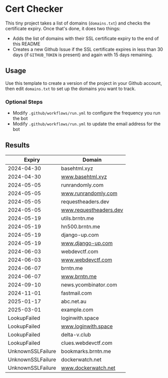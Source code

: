 # Cert Checker

This tiny project takes a list of domains (`domains.txt`) and checks the certificate expiry. Once that's done, it does two things:

- Adds the list of domains with their SSL certificate expiry to the end of this README
- Creates a new Github Issue if the SSL certificate expires in less than 30 days (if `GITHUB_TOKEN` is present) and again with 15 days remaining.


## Usage

Use this template to create a version of the project in your Github account, then edit `domains.txt` to set up the domains you want to track.


### Optional Steps

- Modify `.github/workflows/run.yml` to configure the frequency you run the bot
- Modify `.github/workflows/run.yml` to update the email address for the bot

## Results

| Expiry    | Domain   |
|-----------|----------|
| 2024-04-30 | basehtml.xyz |
| 2024-04-30 | www.basehtml.xyz |
| 2024-05-05 | runrandomly.com |
| 2024-05-05 | www.runrandomly.com |
| 2024-05-05 | requestheaders.dev |
| 2024-05-05 | www.requestheaders.dev |
| 2024-05-19 | utils.brntn.me |
| 2024-05-19 | hn500.brntn.me |
| 2024-05-19 | django-up.com |
| 2024-05-19 | www.django-up.com |
| 2024-06-03 | webdevctf.com |
| 2024-06-03 | www.webdevctf.com |
| 2024-06-07 | brntn.me |
| 2024-06-07 | www.brntn.me |
| 2024-09-10 | news.ycombinator.com |
| 2024-11-01 | fastmail.com |
| 2025-01-17 | abc.net.au |
| 2025-03-01 | example.com |
| LookupFailed | loginwith.space |
| LookupFailed | www.loginwith.space |
| LookupFailed | delta-v.club |
| LookupFailed | clues.webdevctf.com |
| UnknownSSLFailure | bookmarks.brntn.me |
| UnknownSSLFailure | dockerwatch.net |
| UnknownSSLFailure | www.dockerwatch.net |
